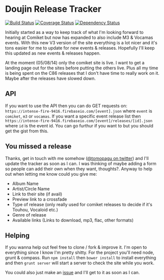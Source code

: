# Doujin Release Tracker

[![Build Status](https://travis-ci.org/Tomo-san/Doujin-Release-Tracker.svg)](https://travis-ci.org/Tomo-san/Doujin-Release-Tracker)
[![Coverage Status](https://coveralls.io/repos/Tomo-san/Doujin-Release-Tracker/badge.png)](https://coveralls.io/r/Tomo-san/Doujin-Release-Tracker)
[![Dependency Status](https://gemnasium.com/Tomo-san/Doujin-Release-Tracker.svg)](https://gemnasium.com/Tomo-san/Doujin-Release-Tracker)

Initially started as a way to keep track of what I'm looking forward to hearing at Comiket but now has expanded to also include M3 & Vocamas events. With this new V3 version of the site everything is a lot nicer and it's tons easier for me to update for new events & releases. Hopefully I'll keep this updated as new events & releases happen.

At the moment (05/08/14) only the comiket site is live. I want to get a landing page out for the sites before putting the others live. Plus all my time is being spent on the C86 releases that I don't have time to really work on it. Maybe after the releases have slowed down.

## API

If you want to use the API then you can do GET requests on: `https://intense-fire-9416.firebaseio.com/[event].json` where `event` is `comiket`, `m3` or `vocamas`. If you want a specific event release list then `https://intense-fire-9416.firebaseio.com/[event]/releases/[id].json` where `id` is the event id. You can go furthur if you want to but you should get the gist from this.

## You missed a release

Thanks, get in touch with me somehow ([@tomopagu on twitter](http://twitter.com/tomopagu "Twitter")) and I'll update the tracker as soon as I can. I was thinking of maybe adding a form so people can add their own when they want, thoughts?. Anyway to help out when letting me know could you give me:

- Album Name
- Artist/Circle Name
- Link to their site (if avail)
- Preview link to a crossfade
- Type of release (only really used for comiket releases to decide if it's Touhou, Vocaloid etc.)
- Genre of release
- Available links (Links to download, mp3, flac, other formats)

## Helping

If you wanna help out feel free to clone / fork & improve it. I'm open to everything since I know I'm pretty shitty. For the project you'll need node, grunt & compass. Run `npm install` then `bower install` to install everything and then `grunt server` will start a server to check the site while you work.

You could also just make an [issue](https://github.com/Tomo-san/Doujin-Release-Tracker/issues) and I'll get to it as soon as I can.
